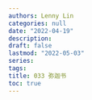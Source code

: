 ```yaml
---
authors: Lenny Lin
categories: null
date: "2022-04-19"
description: 
draft: false
lastmod: "2022-05-03"
series:
tags: 
title: 033 弥迦书
toc: true
---
```







